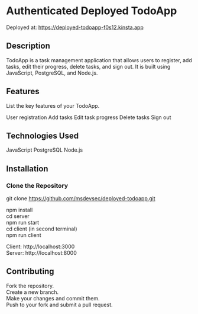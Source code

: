 # Authenticated Deployed TodoApp
Deployed at:
https://deployed-todoapp-f0s12.kinsta.app

## Description

TodoApp is a task management application that allows users to register, add tasks, edit their progress, delete tasks, and sign out. It is built using JavaScript, PostgreSQL, and Node.js.

## Features
List the key features of your TodoApp.

User registration
Add tasks
Edit task progress
Delete tasks
Sign out

## Technologies Used
JavaScript
PostgreSQL
Node.js

## Installation
### Clone the Repository
git clone https://github.com/msdevsec/deployed-todoapp.git  

npm install  
cd server  
npm run start  
cd client (in second terminal)  
npm run client  


Client: http://localhost:3000  
Server: http://localhost:8000  


## Contributing
Fork the repository.  
Create a new branch.  
Make your changes and commit them.  
Push to your fork and submit a pull request.  
